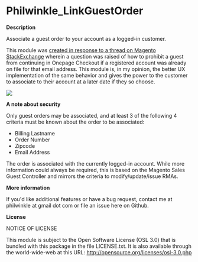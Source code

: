Philwinkle_LinkGuestOrder
=====

**Description**

Associate a guest order to your account as a logged-in customer.

This module was <a href="http://magento.stackexchange.com/questions/6772/if-email-exists-force-customer-to-login-before-ordering">created in response to a thread on Magento StackExchange</a> wherein a question was raised of how to prohibit a guest from continuing in Onepage Checkout if a registered account was already on file for that email address.  This module is, in my opinion, the better UX implementation of the same behavior and gives the power to the customer to associate to their account at a later date if they so choose.

<img src="http://i.imgur.com/PuYFKhb.png"/>

**A note about security**

Only guest orders may be associated, and at least 3 of the following 4 criteria must be known about the order to be associated:

- Billing Lastname
- Order Number
- Zipcode
- Email Address

The order is associated with the currently logged-in account. While more information could always be required, this is based on the Magento Sales Guest Controller and mirrors the criteria to modify/update/issue RMAs.  


**More information**

If you'd like additional features or have a bug request, contact me at philwinkle at gmail dot com or file an issue here on Github.


**License**

NOTICE OF LICENSE

This module is subject to the Open Software License (OSL 3.0)
that is bundled with this package in the file LICENSE.txt.
It is also available through the world-wide-web at this URL:
http://opensource.org/licenses/osl-3.0.php
